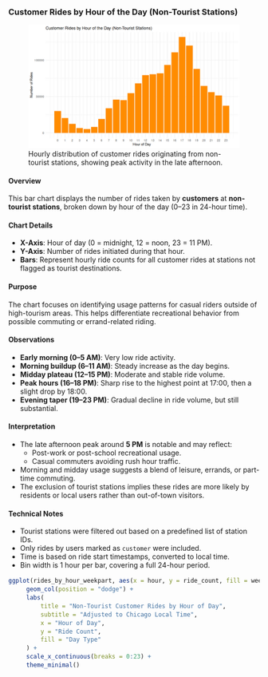 ### Customer Rides by Hour of the Day (Non-Tourist Stations)

<figure class="float-right">
  <a href="../images/Non-Tourist_Customer_Rides_by_Hour_of_Day.png" target="_blank" title="Select image to open full sized chart">
  <img src="../images/thumbnails/Non-Tourist_Customer_Rides_by_Hour_of_Day.png" alt="Bar chart showing the distribution of Divvy customer rides by hour of the day at non-tourist stations. Ride volume starts low in the early morning, builds steadily through the day, and peaks sharply at 17:00 (5 PM).">
  </a>
  <figcaption>
  Hourly distribution of customer rides originating from non-tourist stations, showing peak activity in the late afternoon.
  </figcaption>
</figure>

#### Overview

This bar chart displays the number of rides taken by **customers** at **non-tourist stations**, broken down by hour of the day (0–23 in 24-hour time).

#### Chart Details

- **X-Axis**: Hour of day (0 = midnight, 12 = noon, 23 = 11 PM).
- **Y-Axis**: Number of rides initiated during that hour.
- **Bars**: Represent hourly ride counts for all customer rides at stations not flagged as tourist destinations.

#### Purpose

The chart focuses on identifying usage patterns for casual riders outside of high-tourism areas. This helps differentiate recreational behavior from possible commuting or errand-related riding.

#### Observations

- **Early morning (0–5 AM)**: Very low ride activity.
- **Morning buildup (6–11 AM)**: Steady increase as the day begins.
- **Midday plateau (12–15 PM)**: Moderate and stable ride volume.
- **Peak hours (16–18 PM)**: Sharp rise to the highest point at 17:00, then a slight drop by 18:00.
- **Evening taper (19–23 PM)**: Gradual decline in ride volume, but still substantial.

#### Interpretation

- The late afternoon peak around **5 PM** is notable and may reflect:
  - Post-work or post-school recreational usage.
  - Casual commuters avoiding rush hour traffic.
- Morning and midday usage suggests a blend of leisure, errands, or part-time commuting.
- The exclusion of tourist stations implies these rides are more likely by residents or local users rather than out-of-town visitors.

#### Technical Notes

- Tourist stations were filtered out based on a predefined list of station IDs.
- Only rides by users marked as `customer` were included.
- Time is based on ride start timestamps, converted to local time.
- Bin width is 1 hour per bar, covering a full 24-hour period.


```R
ggplot(rides_by_hour_weekpart, aes(x = hour, y = ride_count, fill = week_part)) +
     geom_col(position = "dodge") +
     labs(
         title = "Non-Tourist Customer Rides by Hour of Day",
         subtitle = "Adjusted to Chicago Local Time",
         x = "Hour of Day",
         y = "Ride Count",
         fill = "Day Type"
     ) +
     scale_x_continuous(breaks = 0:23) +
     theme_minimal()
```

<br style="clear: both;"></br>

